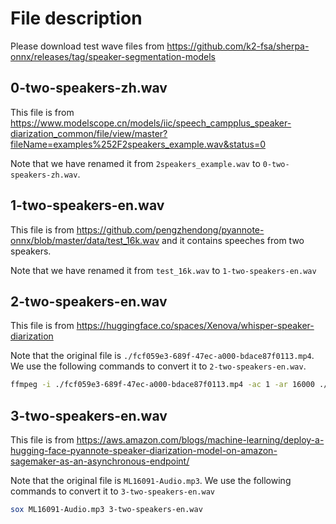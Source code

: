 # File description

Please download test wave files from
https://github.com/k2-fsa/sherpa-onnx/releases/tag/speaker-segmentation-models

## 0-two-speakers-zh.wav

This file is from
https://www.modelscope.cn/models/iic/speech_campplus_speaker-diarization_common/file/view/master?fileName=examples%252F2speakers_example.wav&status=0

Note that we have renamed it from `2speakers_example.wav` to `0-two-speakers-zh.wav`.

## 1-two-speakers-en.wav

This file is from
https://github.com/pengzhendong/pyannote-onnx/blob/master/data/test_16k.wav
and it contains speeches from two speakers.

Note that we have renamed it from `test_16k.wav` to `1-two-speakers-en.wav`


## 2-two-speakers-en.wav
This file is from
https://huggingface.co/spaces/Xenova/whisper-speaker-diarization

Note that the original file is `./fcf059e3-689f-47ec-a000-bdace87f0113.mp4`.
We use the following commands to convert it to `2-two-speakers-en.wav`.

```bash
ffmpeg -i ./fcf059e3-689f-47ec-a000-bdace87f0113.mp4 -ac 1 -ar 16000 ./2-two-speakers-en.wav
```

## 3-two-speakers-en.wav

This file is from
https://aws.amazon.com/blogs/machine-learning/deploy-a-hugging-face-pyannote-speaker-diarization-model-on-amazon-sagemaker-as-an-asynchronous-endpoint/

Note that the original file is `ML16091-Audio.mp3`. We use the following
commands to convert it to `3-two-speakers-en.wav`


```bash
sox ML16091-Audio.mp3 3-two-speakers-en.wav
```
